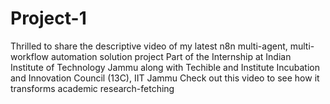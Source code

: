 # Project-1
Thrilled to share the descriptive video of my latest n8n multi-agent, multi-workflow automation solution project  Part of the Internship at Indian Institute of Technology Jammu along with Techible and Institute Incubation and Innovation Council (13C), IIT Jammu  Check out this video to see how it transforms academic research-fetching 
